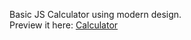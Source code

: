 Basic JS Calculator using modern design.<br />
Preview it here: <a href="https://daynewr.github.io/FreeCodeCamp/Calculator" target="_blank"> Calculator </a>
